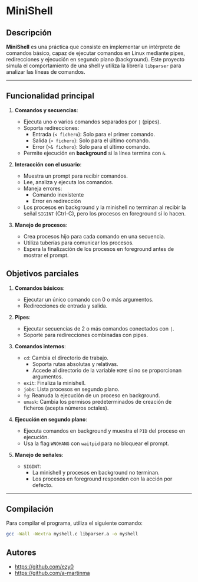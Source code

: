 # MiniShell

## Descripción

**MiniShell** es una práctica que consiste en implementar un intérprete de comandos básico, capaz de ejecutar comandos en Linux mediante pipes, redirecciones y ejecución en segundo plano (background). Este proyecto simula el comportamiento de una shell y utiliza la librería `libparser` para analizar las líneas de comandos.

---
## Funcionalidad principal
1. **Comandos y secuencias**:
   - Ejecuta uno o varios comandos separados por `|` (pipes).
   - Soporta redirecciones:
     - Entrada (`< fichero`): Solo para el primer comando.
     - Salida (`> fichero`): Solo para el último comando.
     - Error (`>& fichero`): Solo para el último comando.
   - Permite ejecución en **background** si la línea termina con `&`.

2. **Interacción con el usuario**:
   - Muestra un prompt para recibir comandos.
   - Lee, analiza y ejecuta los comandos.
   - Maneja errores:
     - Comando inexistente
     - Error en redirección
   - Los procesos en background y la minishell no terminan al recibir la señal `SIGINT` (Ctrl-C), pero los procesos en foreground sí lo hacen.

3. **Manejo de procesos**:
   - Crea procesos hijo para cada comando en una secuencia.
   - Utiliza tuberías para comunicar los procesos.
   - Espera la finalización de los procesos en foreground antes de mostrar el prompt.

## Objetivos parciales
1. **Comandos básicos**:
   - Ejecutar un único comando con 0 o más argumentos.
   - Redirecciones de entrada y salida.
2. **Pipes**:
   - Ejecutar secuencias de 2 o más comandos conectados con `|`.
   - Soporte para redirecciones combinadas con pipes.
3. **Comandos internos**:
   - `cd`: Cambia el directorio de trabajo.
     - Soporta rutas absolutas y relativas.
     - Accede al directorio de la variable `HOME` si no se proporcionan argumentos.
   - `exit`: Finaliza la minishell.
   - `jobs`: Lista procesos en segundo plano.
   - `fg`: Reanuda la ejecución de un proceso en background.
   - `umask`: Cambia los permisos predeterminados de creación de ficheros (acepta números octales).

4. **Ejecución en segundo plano**:
   - Ejecuta comandos en background y muestra el `PID` del proceso en ejecución.
   - Usa la flag `WNOHANG` con `waitpid` para no bloquear el prompt.

5. **Manejo de señales**:
   - `SIGINT`:
     - La minishell y procesos en background no terminan.
     - Los procesos en foreground responden con la acción por defecto.

---

## Compilación

Para compilar el programa, utiliza el siguiente comando:

```bash
gcc -Wall -Wextra myshell.c libparser.a -o myshell
```

## Autores
- https://github.com/ezy0
- https://github.com/a-martinma
 
